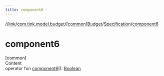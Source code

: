 ```yaml
---
title: component6 -
---
```

//[link](../../../index.md)/[com.tink.model.budget](../../index.md)/[[common]Budget](../index.md)/[Specification](index.md)/[component6](component6.md)



# component6  
[common]  
Content  
operator fun [component6](component6.md)(): [Boolean](https://kotlinlang.org/api/latest/jvm/stdlib/kotlin/-boolean/index.html)  



